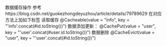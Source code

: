数据缓存操作
参考https://blog.csdn.net/guokezhongdeyuzhou/article/details/79789629
在对应方法上加如下标签
读取缓存
    @Cacheable(value = "info", key = "'info'.concat(#id.toString())")
数据添加更新：
    @CachePut(value = "user", key = "'user'.concat(#user.id.toString())")
数据删除
    @CacheEvict(value = "user", key = "'user'.concat(#id.toString())")